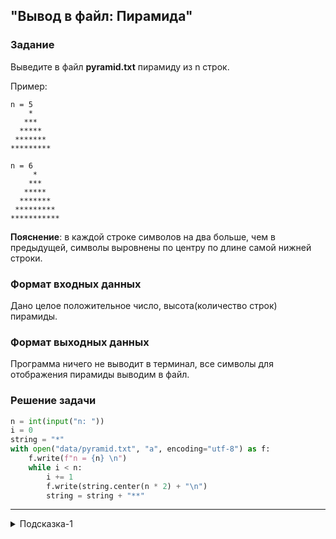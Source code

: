 ## "Вывод в файл: Пирамида"

### Задание

Выведите в файл **pyramid.txt** пирамиду из n строк.

Пример:
```
n = 5
    *
   ***
  *****
 *******
*********
```
```
n = 6
     *
    ***
   *****
  *******
 *********
***********
```
**Пояснение**: в каждой строке символов на два больше, чем в предыдущей, символы выровнены по центру по длине самой нижней строки.
### Формат входных данных

Дано целое положительное число, высота(количество строк) пирамиды.

### Формат выходных данных

Программа ничего не выводит в терминал, все символы для отображения пирамиды выводим в файл.

### Решение задачи

```python
n = int(input("n: "))
i = 0
string = "*"
with open("data/pyramid.txt", "a", encoding="utf-8") as f:
    f.write(f"n = {n} \n")
    while i < n:
        i += 1
        f.write(string.center(n * 2) + "\n")
        string = string + "**"

```

---
<details>
<summary>Подсказка-1</summary>
Вспомните про форматирование строк

```python
line = "**"
print(f"{line:^8}")
```
</details>
